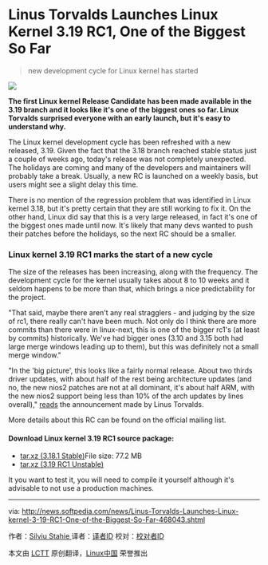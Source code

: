 Linus Torvalds Launches Linux Kernel 3.19 RC1, One of the Biggest So Far
================================================================================
>  new development cycle for Linux kernel has started

![](http://i1-news.softpedia-static.com/images/news2/Linus-Torvalds-Launches-Linux-kernel-3-19-RC1-One-of-the-Biggest-So-Far-468043-2.jpg)

**The first Linux kernel Release Candidate has been made available in the 3.19 branch and it looks like it's one of the biggest ones so far. Linux Torvalds surprised everyone with an early launch, but it's easy to understand why.**

The Linux kernel development cycle has been refreshed with a new released, 3.19. Given the fact that the 3.18 branch reached stable status just a couple of weeks ago, today's release was not completely unexpected. The holidays are coming and many of the developers and maintainers will probably take a break. Usually, a new RC is launched on a weekly basis, but users might see a slight delay this time.

There is no mention of the regression problem that was identified in Linux kernel 3.18, but it's pretty certain that they are still working to fix it. On the other hand, Linux did say that this is a very large released, in fact it's one of the biggest ones made until now. It's likely that many devs wanted to push their patches before the holidays, so the next RC should be a smaller.

### Linux kernel 3.19 RC1 marks the start of a new cycle ###

The size of the releases has been increasing, along with the frequency. The development cycle for the kernel usually takes about 8 to 10 weeks and it seldom happens to be more than that, which brings a nice predictability for the project.

"That said, maybe there aren't any real stragglers - and judging by the size of rc1, there really can't have been much. Not only do I think there are more commits than there were in linux-next, this is one of the bigger rc1's (at least by commits) historically. We've had bigger ones (3.10 and 3.15 both had large merge windows leading up to them), but this was definitely not a small merge window."

"In the 'big picture', this looks like a fairly normal release. About two thirds driver updates, with about half of the rest being architecture updates (and no, the new nios2 patches are not at all dominant, it's about half ARM, with the new nios2 support being less than 10% of the arch updates by lines overall)," [reads][1] the announcement made by Linus Torvalds.

More details about this RC can be found on the official mailing list.

#### Download Linux kernel 3.19 RC1 source package: ####

- [tar.xz (3.18.1 Stable)][3]File size: 77.2 MB
- [tar.xz (3.19 RC1 Unstable)][4]

It you want to test it, you will need to compile it yourself although it's advisable to not use a production machines. 

--------------------------------------------------------------------------------

via: http://news.softpedia.com/news/Linus-Torvalds-Launches-Linux-kernel-3-19-RC1-One-of-the-Biggest-So-Far-468043.shtml

作者：[Silviu Stahie ][a]
译者：[译者ID](https://github.com/译者ID)
校对：[校对者ID](https://github.com/校对者ID)

本文由 [LCTT](https://github.com/LCTT/TranslateProject) 原创翻译，[Linux中国](http://linux.cn/) 荣誉推出

[a]:http://news.softpedia.com/editors/browse/silviu-stahie
[1]:http://lkml.iu.edu/hypermail/linux/kernel/1412.2/02480.html
[2]:http://linux.softpedia.com/get/System/Operating-Systems/Kernels/Linux-Kernel-Development-8069.shtml
[3]:https://www.kernel.org/pub/linux/kernel/v3.x/linux-3.18.1.tar.xz
[4]:https://www.kernel.org/pub/linux/kernel/v3.x/testing/linux-3.19-rc1.tar.xz